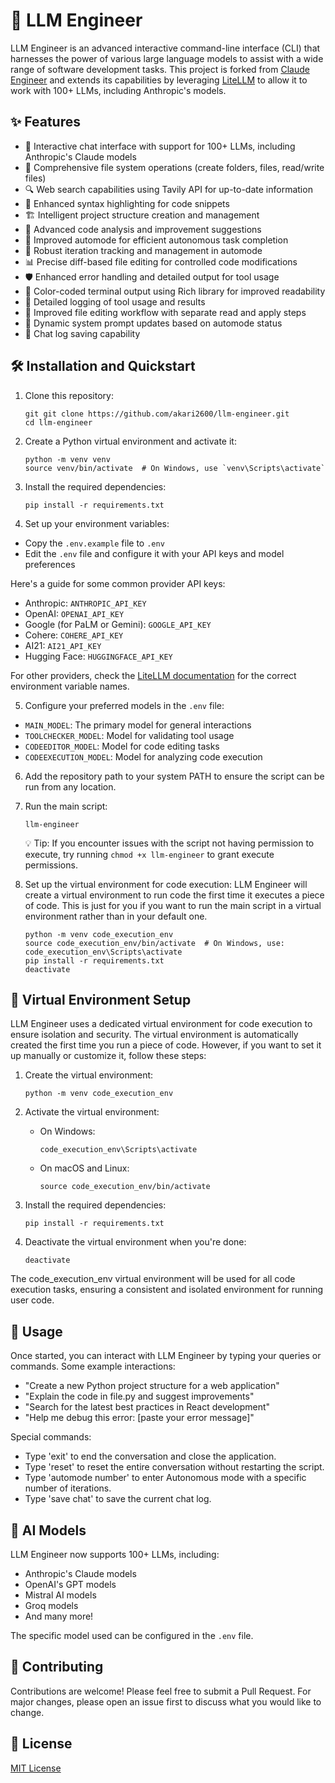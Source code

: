 # 🤖 LLM Engineer

LLM Engineer is an advanced interactive command-line interface (CLI) that harnesses the power of various large language models to assist with a wide range of software development tasks. This project is forked from [Claude Engineer](https://github.com/Doriandarko/claude-engineer) and extends its capabilities by leveraging [LiteLLM](https://docs.litellm.ai/) to allow it to work with 100+ LLMs, including Anthropic's models.

## ✨ Features

- 💬 Interactive chat interface with support for 100+ LLMs, including Anthropic's Claude models
- 📁 Comprehensive file system operations (create folders, files, read/write files)
- 🔍 Web search capabilities using Tavily API for up-to-date information
- 🌈 Enhanced syntax highlighting for code snippets
- 🏗️ Intelligent project structure creation and management
- 🧐 Advanced code analysis and improvement suggestions
- 🚀 Improved automode for efficient autonomous task completion
- 🔄 Robust iteration tracking and management in automode
- 📊 Precise diff-based file editing for controlled code modifications
- 🛡️ Enhanced error handling and detailed output for tool usage
- 🎨 Color-coded terminal output using Rich library for improved readability
- 🔧 Detailed logging of tool usage and results
- 🔁 Improved file editing workflow with separate read and apply steps
- 🧠 Dynamic system prompt updates based on automode status
- 💾 Chat log saving capability

## 🛠️ Installation and Quickstart

1. Clone this repository:
   ```
   git git clone https://github.com/akari2600/llm-engineer.git
   cd llm-engineer
   ```

2. Create a Python virtual environment and activate it:
   ```
   python -m venv venv
   source venv/bin/activate  # On Windows, use `venv\Scripts\activate`
   ```

3. Install the required dependencies:
   ```
   pip install -r requirements.txt
   ```

4. Set up your environment variables:
- Copy the `.env.example` file to `.env`
- Edit the `.env` file and configure it with your API keys and model preferences
  
Here's a guide for some common provider API keys:
- Anthropic: `ANTHROPIC_API_KEY`
- OpenAI: `OPENAI_API_KEY`
- Google (for PaLM or Gemini): `GOOGLE_API_KEY`
- Cohere: `COHERE_API_KEY`
- AI21: `AI21_API_KEY`
- Hugging Face: `HUGGINGFACE_API_KEY`

For other providers, check the [LiteLLM documentation](https://docs.litellm.ai/docs/providers) for the correct environment variable names.

5. Configure your preferred models in the `.env` file:
- `MAIN_MODEL`: The primary model for general interactions
- `TOOLCHECKER_MODEL`: Model for validating tool usage
- `CODEEDITOR_MODEL`: Model for code editing tasks
- `CODEEXECUTION_MODEL`: Model for analyzing code execution

6. Add the repository path to your system PATH to ensure the script can be run from any location.

7. Run the main script:
   ```
   llm-engineer
   ```
   💡 Tip: If you encounter issues with the script not having permission to execute, try running `chmod +x llm-engineer` to grant execute permissions.
   
8. Set up the virtual environment for code execution:
   LLM Engineer will create a virtual environment to run code the first time it executes a piece of code.
   This is just for you if you want to run the main script in a virtual environment rather than in your default one.
   ```
   python -m venv code_execution_env
   source code_execution_env/bin/activate  # On Windows, use: code_execution_env\Scripts\activate
   pip install -r requirements.txt
   deactivate
   ```

## 🔧 Virtual Environment Setup

LLM Engineer uses a dedicated virtual environment for code execution to ensure isolation and security. The virtual environment is automatically created the first time you run a piece of code. However, if you want to set it up manually or customize it, follow these steps:

1. Create the virtual environment:
   ```
   python -m venv code_execution_env
   ```

2. Activate the virtual environment:
   - On Windows:
     ```
     code_execution_env\Scripts\activate
     ```
   - On macOS and Linux:
     ```
     source code_execution_env/bin/activate
     ```

3. Install the required dependencies:
   ```
   pip install -r requirements.txt
   ```

4. Deactivate the virtual environment when you're done:
   ```
   deactivate
   ```

The code_execution_env virtual environment will be used for all code execution tasks, ensuring a consistent and isolated environment for running user code.

## 🚀 Usage

Once started, you can interact with LLM Engineer by typing your queries or commands. Some example interactions:

- "Create a new Python project structure for a web application"
- "Explain the code in file.py and suggest improvements"
- "Search for the latest best practices in React development"
- "Help me debug this error: [paste your error message]"

Special commands:
- Type 'exit' to end the conversation and close the application.
- Type 'reset' to reset the entire conversation without restarting the script.
- Type 'automode number' to enter Autonomous mode with a specific number of iterations.
- Type 'save chat' to save the current chat log.

## 🧠 AI Models

LLM Engineer now supports 100+ LLMs, including:
- Anthropic's Claude models
- OpenAI's GPT models
- Mistral AI models
- Groq models
- And many more!

The specific model used can be configured in the `.env` file.

## 👥 Contributing

Contributions are welcome! Please feel free to submit a Pull Request. For major changes, please open an issue first to discuss what you would like to change.

## 📝 License

[MIT License](https://opensource.org/licenses/MIT)

